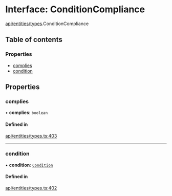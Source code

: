# Interface: ConditionCompliance

[api/entities/types](../wiki/api.entities.types).ConditionCompliance

## Table of contents

### Properties

- [complies](../wiki/api.entities.types.ConditionCompliance#complies)
- [condition](../wiki/api.entities.types.ConditionCompliance#condition)

## Properties

### complies

• **complies**: `boolean`

#### Defined in

[api/entities/types.ts:403](https://github.com/PolymeshAssociation/polymesh-sdk/blob/fe2e6dd1/src/api/entities/types.ts#L403)

___

### condition

• **condition**: [`Condition`](../wiki/api.entities.types#condition)

#### Defined in

[api/entities/types.ts:402](https://github.com/PolymeshAssociation/polymesh-sdk/blob/fe2e6dd1/src/api/entities/types.ts#L402)
